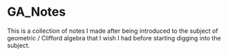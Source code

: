 # GA_Notes
This is a collection of notes I made after being introduced to the subject of geometric / Clifford algebra
that I wish I had before starting digging into the subject.


